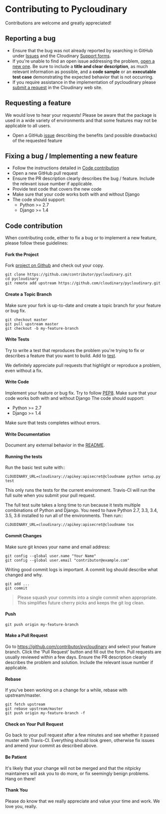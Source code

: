 # Contributing to Pycloudinary

Contributions are welcome and greatly appreciated!

## Reporting a bug

- Ensure that the bug was not already reported by searching in GitHub under [Issues](https://github.com/cloudinary/pycloudinary) and the Cloudinary [Support forms](https://support.cloudinary.com).
- If you're unable to find an open issue addressing the problem, [open a new one](https://github.com/cloudinary/pycloudinary/issues/new).
  Be sure to include a **title and clear description**, as much relevant information as possible, and a **code sample** or an **executable test case** demonstrating the expected behavior that is not occurring.
- If you require assistance in the implementation of pycloudinary please [submit a request](https://support.cloudinary.com/hc/en-us/requests/new) in the Cloudinary web site.

## Requesting a feature

We would love to hear your requests!
Please be aware that the package is used in a wide variety of environments and that some features may not be applicable to all users.

- Open a GitHub [issue](https://github.com/cloudinary/pycloudinary) describing the benefits (and possible drawbacks) of the requested feature

## Fixing a bug / Implementing a new feature

- Follow the instructions detailed in [Code contribution](#code-contribution)
- Open a new GitHub pull request
- Ensure the PR description clearly describes the bug / feature. Include the relevant issue number if applicable.
- Provide test code that covers the new code
- Make sure that your code works both with and without Django
- The code should support:
  - Python >= 2.7
  - Django >= 1.4

## Code contribution

When contributing code, either to fix a bug or to implement a new feature, please follow these guidelines:

#### Fork the Project

Fork [project on Github](https://github.com/cloudinary/pycloudinary) and check out your copy.

```
git clone https://github.com/contributor/pycloudinary.git
cd pycloudinary
git remote add upstream https://github.com/cloudinary/pycloudinary.git
```

#### Create a Topic Branch

Make sure your fork is up-to-date and create a topic branch for your feature or bug fix.

```
git checkout master
git pull upstream master
git checkout -b my-feature-branch
```

#### Write Tests

Try to write a test that reproduces the problem you're trying to fix or describes a feature that you want to build. Add to [test](test).

We definitely appreciate pull requests that highlight or reproduce a problem, even without a fix.

#### Write Code

Implement your feature or bug fix.
Try to follow [PEP8](https://pep8.org/).
Make sure that your code works both with and without Django
The code should support:

  - Python >= 2.7
  - Django >= 1.4

Make sure that tests completes without errors.

#### Write Documentation

Document any external behavior in the [README](README.md).

#### Running the tests

Run the basic test suite with::

    CLOUDINARY_URL=cloudinary://apikey:apisecret@cloudname python setup.py test

This only runs the tests for the current environment.
Travis-CI will run the full suite when you submit your pull request.

The full test suite takes a long time to run because it tests multiple combinations of Python and Django.
You need to have Python 2.7, 3.3, 3.4, 3.5, 3.6 installed to run all of the environments. Then run::

    CLOUDINARY_URL=cloudinary://apikey:apisecret@cloudname tox

#### Commit Changes

Make sure git knows your name and email address:

```
git config --global user.name "Your Name"
git config --global user.email "contributor@example.com"
```

Writing good commit logs is important. A commit log should describe what changed and why.

```
git add ...
git commit
```


> Please squash your commits into a single commit when appropriate. This simplifies future cherry picks and keeps the git log clean.

#### Push

```
git push origin my-feature-branch
```

#### Make a Pull Request

Go to https://github.com/contributor/pycloudinary and select your feature branch. Click the 'Pull Request' button and fill out the form. Pull requests are usually reviewed within a few days.
Ensure the PR description clearly describes the problem and solution. Include the relevant issue number if applicable.

#### Rebase

If you've been working on a change for a while, rebase with upstream/master.

```
git fetch upstream
git rebase upstream/master
git push origin my-feature-branch -f
```

#### Check on Your Pull Request

Go back to your pull request after a few minutes and see whether it passed muster with Travis-CI. Everything should look green, otherwise fix issues and amend your commit as described above.

#### Be Patient

It's likely that your change will not be merged and that the nitpicky maintainers will ask you to do more, or fix seemingly benign problems. Hang on there!

#### Thank You

Please do know that we really appreciate and value your time and work. We love you, really.
